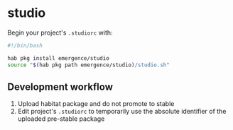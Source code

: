 # studio

Begin your project's `.studiorc` with:

```bash
#!/bin/bash

hab pkg install emergence/studio
source "$(hab pkg path emergence/studio)/studio.sh"
```

## Development workflow

1. Upload habitat package and do not promote to stable
2. Edit project's `.studiorc` to temporarily use the absolute identifier of the uploaded pre-stable package
